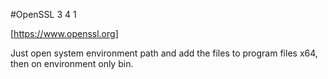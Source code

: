 #OpenSSL 3 4 1

[https://www.openssl.org]

Just open system environment path and add the files to program files x64, then on environment only bin.

